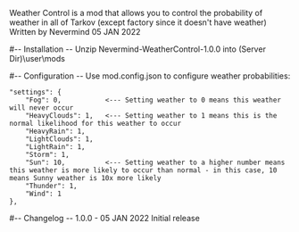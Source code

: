 Weather Control is a mod that allows you to control the probability of weather in all of Tarkov (except factory since it doesn't have weather)
Written by Nevermind 05 JAN 2022

#-- Installation --
    Unzip Nevermind-WeatherControl-1.0.0 into (Server Dir)\user\mods

#-- Configuration --
    Use mod.config.json to configure weather probabilities:

    "settings": {
        "Fog": 0,           <--- Setting weather to 0 means this weather will never occur
        "HeavyClouds": 1,   <--- Setting weather to 1 means this is the normal likelihood for this weather to occur
        "HeavyRain": 1,
        "LightClouds": 1,
        "LightRain": 1,
        "Storm": 1,
        "Sun": 10,          <--- Setting weather to a higher number means this weather is more likely to occur than normal - in this case, 10 means Sunny weather is 10x more likely
        "Thunder": 1,
        "Wind": 1
    },

#-- Changelog --
    1.0.0 - 05 JAN 2022
        Initial release